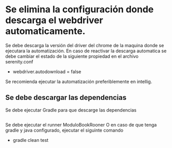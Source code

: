 # Se elimina la configuración donde descarga el webdriver automaticamente.

Se debe descarga la versión del driver del chrome de la maquina donde se ejecutara la automatización.
En caso de reactivar la descarga automatica se debe cambiar el estado de la siguiente propiedad en el archivo serenity.conf

+ webdriver.autodownload = false

Se recomienda ejecutar la automatización preferiblemente en intellig.

## Se debe descargar las dependencias

Se debe ejecutar Gradle para que descarge las dependencias

##
Se debe ejecutar el runner ModuloBookRooner O en caso de que tenga gradle y java configurado, ejecutar el siguinte comando 
+ gradle clean test 